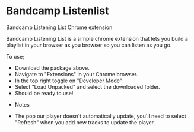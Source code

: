 # Bandcamp Listenlist
Bandcamp Listening List Chrome extension

Bandcamp Listening List is a simple chrome extension that lets you build a playlist in your browser as you browser so you can listen as you go. 

To use;

- Download the package above. 
- Navigate to "Extensions" in your Chrome browser. 
- In the top right toggle on "Developer Mode"
- Select "Load Unpacked" and select the downloaded folder. 
- Should be ready to use!

* Notes 

- The pop our player doesn't automatically update, you'll need to select "Refresh" when you add new tracks to update the player. 
